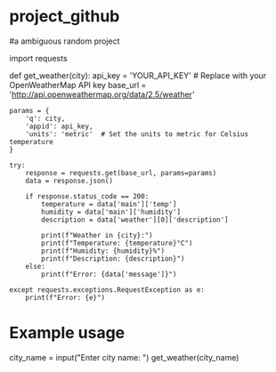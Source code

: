 # project_github
#a ambiguous random project

import requests







def get_weather(city):
    api_key = 'YOUR_API_KEY'  # Replace with your OpenWeatherMap API key
    base_url = 'http://api.openweathermap.org/data/2.5/weather'
    
    params = {
        'q': city,
        'appid': api_key,
        'units': 'metric'  # Set the units to metric for Celsius temperature
    }
    
    try:
        response = requests.get(base_url, params=params)
        data = response.json()
        
        if response.status_code == 200:
            temperature = data['main']['temp']
            humidity = data['main']['humidity']
            description = data['weather'][0]['description']
            
            print(f"Weather in {city}:")
            print(f"Temperature: {temperature}°C")
            print(f"Humidity: {humidity}%")
            print(f"Description: {description}")
        else:
            print(f"Error: {data['message']}")
    
    except requests.exceptions.RequestException as e:
        print(f"Error: {e}")

# Example usage
city_name = input("Enter city name: ")
get_weather(city_name)
